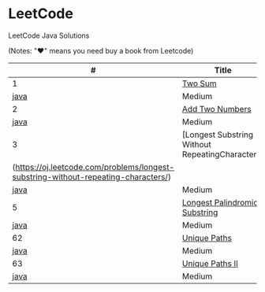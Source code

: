 LeetCode
========

LeetCode Java Solutions

(Notes: "&hearts;" means you need buy a book from Leetcode)

| # | Title | Solution | Difficulty |
|---| ----- | -------- | ---------- |
|1|[Two Sum](https://oj.leetcode.com/problems/two-sum/)| 
[java](./LeetCode/java/Array/Solution1.java)|Medium|
|2|[Add Two Numbers](https://oj.leetcode.com/problems/add-two-numbers/)|
[java](./LeetCode/java/LinkedList/Solution2.java)|Medium|
|3|[Longest Substring Without RepeatingCharacters]
(https://oj.leetcode.com/problems/longest-substring-without-repeating-characters/)|
[java](./LeetCode/java/String/Solution3.java)|Medium|
|5|[Longest Palindromic Substring](https://oj.leetcode.com/problems/longest-palindromic-substring/)|
[java](./LeetCode/java/String/Solution5.java)|Medium|
|62|[Unique Paths](https://oj.leetcode.com/problems/unique-paths/)|
[java](./LeetCode/java/DynimicProgramming/Solution62.java)|Medium|
|63|[Unique Paths II](https://oj.leetcode.com/problems/unique-paths-ii/)|
[java](./LeetCode/java/DynimicProgramming/Solution62.java)|Medium|
